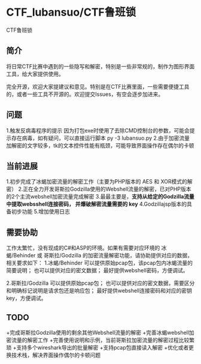 # CTF_lubansuo/CTF鲁班锁

CTF鲁班锁

## 简介
将日常CTF比赛中遇到的一些隐写和解密，特别是一些非常规的，制作为图形界面工具，给大家提供使用。

完全开源，欢迎大家提建议和意见。特别是在CTF比赛里面，一些需要便捷工具的，或者一些工具不开源的。欢迎提交Issues，有空会逐步加进来。

## 问题
1.触发反病毒程序的提示
因为打包exe时使用了去除CMD控制台的参数，可能会提示存在病毒，如有疑问，可以直接运行脚本  py -3 lubansuo.py
2.由于加密流量加解密的文字较多，tk的文本控件性能有瓶颈，可能导致界面操作存在偶尔的卡顿

## 当前进展
1.初步完成了冰蝎加密流量的解密工作（主要为PHP版本的 AES 和 XOR模式的解密）
2.正在全力开发哥斯拉Godzilla使用的Webshell流量的解密，已对PHP版本的2个主流webshell加密流量完成解密
3.最最主要是，**支持从给定的Godzilla流量中提取websshell连接密码， 并爆破解密流量需要的 key**
4.Godzillajsp版本的具备初步功能
5.增加使用日志

## 需要协助
工作太繁忙，没有现成的C#和ASP的环境。如果有需要对应环境的 冰蝎/Behinder 或 哥斯拉/Godzilla 的加密流量解密功能，请协助提供对应的数据，相关要求如下：
1.冰蝎/Behinder
可以提供原始pcap包，该pcap包内冰蝎流量的简要说明；
也可以提供对应的密文数据；
最好提供webshell密码，方便调试。

2.哥斯拉/Godzilla
可以提供原始pcap包；
也可以提供对应的密文数据，需要区分和明确标记说明是请求包还是响应包；
最好提供webshell连接密码和对应的密钥key，方便调试。


## TODO
+完成哥斯拉Godzilla使用的剩余其他Webshell流量的解密
+完善冰蝎webshell加密流量的解密工作
+完善使用说明和示例，当前哥斯拉加密流量的解密过程比较繁琐
+支持多个wireshark导出的批量解密
+支持pcap包直接读入解密
+优化或者更换技术栈，解决界面操作偶尔的卡顿问题

